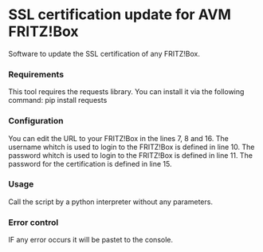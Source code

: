 SSL certification update for AVM FRITZ!Box
=================

Software to update the SSL certification of any FRITZ!Box.

### Requirements
This tool requires the requests library. You can install it via the following command:
pip install requests


### Configuration
You can edit the URL to your FRITZ!Box in the lines 7, 8 and 16.
The username whitch is used to login to the FRITZ!Box is defined in line 10.
The password whitch is used to login to the FRITZ!Box is defined in line 11.
The password for the certification is defined in line 15.

### Usage
Call the script by a python interpreter without any parameters.

### Error control
IF any error occurs it will be pastet to the console.
